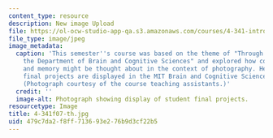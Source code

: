 ```yaml
---
content_type: resource
description: New image Upload
file: https://ol-ocw-studio-app-qa.s3.amazonaws.com/courses/4-341-introduction-to-photography-and-related-media-fall-2007/479c7da2f8ff713693e276b9d3cf22b5_4-341f07-th.jpg
file_type: image/jpeg
image_metadata:
  caption: 'This semester''s course was based on the theme of "Through the Lens: Exploring
    the Department of Brain and Cognitive Sciences" and explored how cognition, vision,
    and memory might be thought about in the context of photography. Here, student
    final projects are displayed in the MIT Brain and Cognitive Sciences building.
    (Photograph courtesy of the course teaching assistants.)'
  credit: ''
  image-alt: Photograph showing display of student final projects.
resourcetype: Image
title: 4-341f07-th.jpg
uid: 479c7da2-f8ff-7136-93e2-76b9d3cf22b5
---
```

